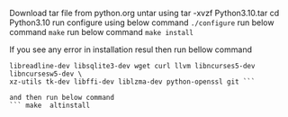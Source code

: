 Download tar file from python.org
untar using tar -xvzf Python3.10.tar
cd Python3.10
run configure using below command
  ```./configure```
run below command
 ```make```
run below command
``` make install ```

If you see any error in installation resul then run bellow command


``` sudo apt-get install -y make build-essential libssl-dev zlib1g-dev libbz2-dev \
libreadline-dev libsqlite3-dev wget curl llvm libncurses5-dev libncursesw5-dev \
xz-utils tk-dev libffi-dev liblzma-dev python-openssl git ```

and then run below command
``` make  altinstall 
 
